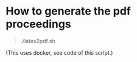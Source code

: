 # How to generate the pdf proceedings

> ./latex2pdf.sh

(This uses docker, see code of this script.)
